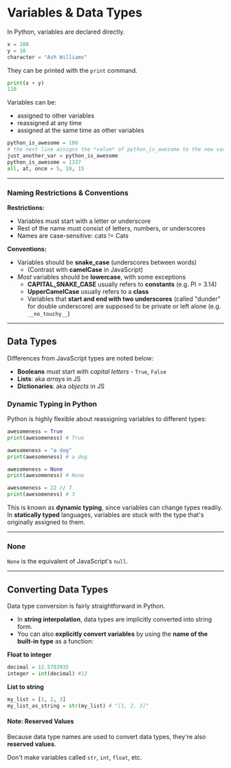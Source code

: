 # Variables & Data Types

In Python, variables are declared directly.

```python
x = 100
y = 10
character = "Ash Williams"
```

They can be printed with the `print` command.

```python
print(x + y)
110
```

Variables can be:

- assigned to other variables
- reassigned at any time
- assigned at the same time as other variables

```python
python_is_awesome = 100
# the next line assigns the *value* of python_is_awesome to the new variable
just_another_var = python_is_awesome
python_is_awesome = 1337
all, at, once = 5, 10, 15
```

---

### Naming Restrictions & Conventions

**Restrictions:**

- Variables must start with a letter or underscore
- Rest of the name must consist of letters, numbers, or underscores
- Names are case-sensitive: cats != Cats

**Conventions:**

- Variables should be **snake_case** (underscores between words)
  - (Contrast with **camelCase** in JavaScript)
- _Most_ variables should be **lowercase**, with some exceptions
  - **CAPITAL_SNAKE_CASE** usually refers to **constants** (e.g. PI = 3.14)
  - **UpperCamelCase** usually refers to a **class**
  - Variables that **start and end with two underscores** (called "dunder" for double underscore) are supposed to be private or left alone (e.g. `__no_touchy__`)

---

## Data Types

Differences from JavaScript types are noted below:

- **Booleans** must start with _capital letters_ - `True`, `False`
- **Lists**: aka _arrays_ in JS
- **Dictionaries**: aka _objects_ in JS

### Dynamic Typing in Python

Python is highly flexible about reassigning variables to different types:

```python
awesomeness = True
print(awesomeness) # True

awesomeness = "a dog"
print(awesomeness) # a dog

awesomeness = None
print(awesomeness) # None

awesomeness = 22 // 7
print(awesomeness) # 3
```

This is known as **dynamic typing**, since variables can change types readily. In **statically typed** languages, variables are stuck with the type that's originally assigned to them.

---

### None

`None` is the equivalent of JavaScript's `null`.

---

## Converting Data Types

Data type conversion is fairly straightforward in Python.

- In **string interpolation**, data types are implicitly converted into string form.
- You can also **explicitly convert variables** by using the **name of the built-in type** as a function:

**Float to integer**

```python
decimal = 12.5783935
integer = int(decimal) #12
```

**List to string**

```python
my_list = [1, 2, 3]
my_list_as_string = str(my_list) # "[1, 2, 3]"
```

#### Note: Reserved Values

Because data type names are used to convert data types, they're also **reserved values**.

Don't make variables called `str`, `int`, `float`, etc.
